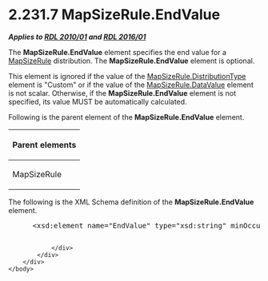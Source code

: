 <html dir="LTR" xmlns:mshelp="http://msdn.microsoft.com/mshelp" xmlns:ddue="http://ddue.schemas.microsoft.com/authoring/2003/5" xmlns:xlink="http://www.w3.org/1999/xlink" xmlns:tool="http://www.microsoft.com/tooltip">
    <head>
        <meta http-equiv="Content-Type" content="text/html; CHARSET=utf-8"></meta>
        <meta name="save" content="history"></meta>
        <title>2.231.7 MapSizeRule.EndValue</title>
        <xml>
            <mshelp:toctitle title="2.231.7 MapSizeRule.EndValue"></mshelp:toctitle>
            <mshelp:rltitle title="[MS-RDL]: MapSizeRule.EndValue"></mshelp:rltitle>
            <mshelp:keyword index="A" term="3438fbfa-5819-47d4-b7a6-214a216056bd"></mshelp:keyword>
            <mshelp:attr name="DCSext.ContentType" value="open specification"></mshelp:attr>
            <mshelp:attr name="AssetID" value="3438fbfa-5819-47d4-b7a6-214a216056bd"></mshelp:attr>
            <mshelp:attr name="TopicType" value="kbRef"></mshelp:attr>
            <mshelp:attr name="DCSext.Title" value="[MS-RDL]: MapSizeRule.EndValue" />
        </xml>
    </head>
    <body>
        <div id="header">
            <h1 class="heading">2.231.7 MapSizeRule.EndValue</h1>
        </div>
        <div id="mainSection">
            <div id="mainBody">
                <div id="allHistory" class="saveHistory"></div>
                <div id="sectionSection0" class="section" name="collapseableSection">
                    

<p><b><i>Applies to </i></b><a href="3428e690-a348-4ec7-8a6a-8efb42d2cdee.html"><b><i>RDL 2010/01</i></b></a><b><i>
and </i></b><a href="52ce3983-2bfc-4e72-9359-42aaf5fe4509.html"><b><i>RDL 2016/01</i></b></a></p>

<p>The <b>MapSizeRule.EndValue</b> element specifies the end
value for a <a href="88220e4e-cd18-460e-b729-a8f10c2ee40b.html">MapSizeRule</a>
distribution. The <b>MapSizeRule.EndValue</b> element is optional. </p>

<p>This element is ignored if the value of the <a href="d64a0220-6c49-466c-b841-2b72b8cc5fc8.html">MapSizeRule.DistributionType</a>
element is &quot;Custom&quot; or if the value of the <a href="3d6bc4e4-434e-4cc5-afe3-89b015474b89.html">MapSizeRule.DataValue</a>
element is not scalar. Otherwise, if the <b>MapSizeRule.EndValue</b> element is
not specified, its value MUST be automatically calculated.</p>

<p>Following is the parent element of the <b>MapSizeRule.EndValue</b>
element.</p>

<table>
 <thead>
  <tr>
   <th>
   <p>Parent elements</p>
   </th>
  </tr>
 </thead>
 <tr>
  <td>
  <p>MapSizeRule</p>
  </td>
 </tr>
</table>

<p>The following is the XML Schema definition of the <b>MapSizeRule.EndValue</b>
element.</p>

<dl>
<dd>
<div><pre> &lt;xsd:element name=&quot;EndValue&quot; type=&quot;xsd:string&quot; minOccurs=&quot;0&quot; /&gt;
  
</pre></div>
</dd></dl>


                </div>
            </div>
        </div>
    </body>
</html>